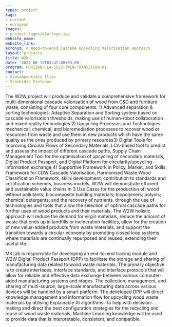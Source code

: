 ```yaml
---
types: project
tags:
- current
- european
images: 
- project_logos/w2w-logo.jpg
website_name: 
website_link: 
acronym: A Wood-to-Wood Cascade Upcycling Valorisation Approach
layout: projects
title: W2W
date: '2024-06-13T03:47:00+03:00'
program: HORIZON-CL4-2023-TWIN-TRANSITION-01
contact:
- Gialampoukidis Ilias
- Vrochidis Stefanos
---
```

<p>
The W2W project will produce and validate a comprehensive framework for multi-dimensional cascade valorisation of wood from C&D and furniture waste, consisting of four core components: 1) Advanced separation & sorting technologies: Adaptive Separation and Sorting system based on cascade valorisation thresholds, making use of human-robot collaboration and mixed reality technologies 2) Upcycling Processes and Technologies: mechanical, chemical, and bioremediation processes to recover wood or resources from waste and use them in new products which have the same quality as the ones produced by primary resources3) Digital Tools for Improving Circular Flows of Secondary Materials: LCA-based tool to predict and assess the impact of different cascade paths, Supply Chain Management Tool for the optimisation of upcycling of secondary materials, Digital Product Passport, and Digital Platform for circularity/upcycling information exchange.4) Supportive Framework in Policy, Market, and Skills: Framework for CDW Cascade Valorisation, Harmonised Waste Wood Classification Framework, skills development, contribution to standards and certification schemes, business models. W2W will demonstrate efficient and sustainable value chains in 3 Use Cases for the production of: wood without pollutants; biocomposite building materials; biopolymers; polyols; chemical detergents; and the recovery of nutrients, through the use of technologies and tools that allow the selection of optimal cascade paths for further uses of wood products and their materials. The W2W holistic approach will reduce the demand for virgin materials, reduce the amount of waste that ends up in landfills or incineration facilities, allow for the creation of new value-added products from waste materials, and support the transition towards a circular economy by promoting closed loop systems where materials are continually repurposed and reused, extending their useful life.
</p>
<p>
MKLab is responsible for  developing an end-to-end tracing module and W2W Digital Product Passport (DPP) to facilitate the storage and sharing of manufacturing data related to wood waste materials. The primary objective is to create interfaces, interface standards, and interface protocols that will allow for reliable and effective data exchange between various computer-aided manufacturing systems and stages. The collection, management, and sharing of multi-source, large-scale manufacturing data across various devices will be handled by a smart platform. The developed DPP will direct knowledge management and information flow for upcycling wood waste materials by utilising Explainable AI algorithms. To help with decision-making and direct the best configuration strategies for the recycling and reuse of wood waste materials, Machine Learning knowledge will be used to provide data that is interpretable, consistent, and compatible.
</p>